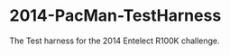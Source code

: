 2014-PacMan-TestHarness
=======================

The Test harness for the 2014 Entelect R100K challenge.
